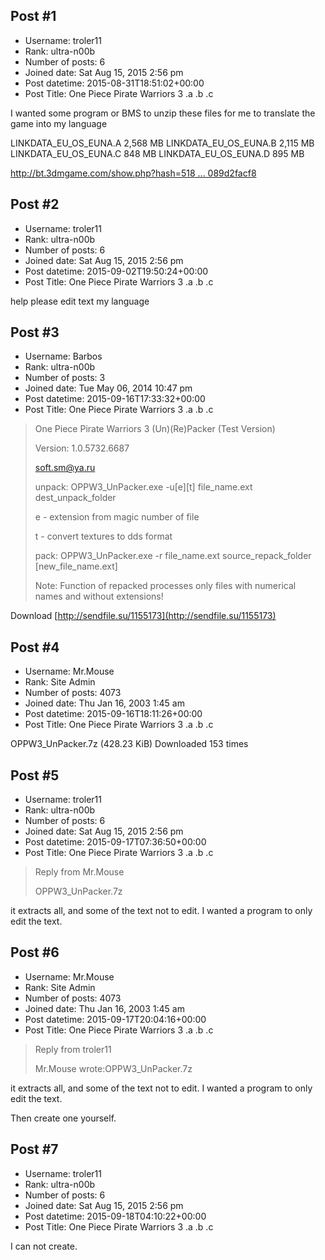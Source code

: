 ## Post #1
- Username: troler11
- Rank: ultra-n00b
- Number of posts: 6
- Joined date: Sat Aug 15, 2015 2:56 pm
- Post datetime: 2015-08-31T18:51:02+00:00
- Post Title: One Piece Pirate Warriors 3 .a .b .c

I wanted some program or BMS to unzip these files for me to translate the game into my language

LINKDATA_EU_OS_EUNA.A 2,568 MB
LINKDATA_EU_OS_EUNA.B 2,115 MB
LINKDATA_EU_OS_EUNA.C 848 MB
LINKDATA_EU_OS_EUNA.D 895 MB

[http://bt.3dmgame.com/show.php?hash=518 ... 089d2facf8](http://bt.3dmgame.com/show.php?hash=518454d65b91f61c7ad86e2d995add089d2facf8)
## Post #2
- Username: troler11
- Rank: ultra-n00b
- Number of posts: 6
- Joined date: Sat Aug 15, 2015 2:56 pm
- Post datetime: 2015-09-02T19:50:24+00:00
- Post Title: One Piece Pirate Warriors 3 .a .b .c

help please
edit text my language
## Post #3
- Username: Barbos
- Rank: ultra-n00b
- Number of posts: 3
- Joined date: Tue May 06, 2014 10:47 pm
- Post datetime: 2015-09-16T17:33:32+00:00
- Post Title: One Piece Pirate Warriors 3 .a .b .c

> One Piece Pirate Warriors 3 (Un)(Re)Packer (Test Version)
>
> Version: 1.0.5732.6687
>
> soft.sm@ya.ru
>
> 
>
> unpack: OPPW3_UnPacker.exe -u[e][t] file_name.ext dest_unpack_folder
>
>   e - extension from magic number of file
>
>   t - convert textures to dds format
>
> pack:   OPPW3_UnPacker.exe -r file_name.ext source_repack_folder [new_file_name.ext]
>
> 
>
> Note: Function of repacked processes only files with numerical names and without extensions!

Download [http://sendfile.su/1155173](http://sendfile.su/1155173)
## Post #4
- Username: Mr.Mouse
- Rank: Site Admin
- Number of posts: 4073
- Joined date: Thu Jan 16, 2003 1:45 am
- Post datetime: 2015-09-16T18:11:26+00:00
- Post Title: One Piece Pirate Warriors 3 .a .b .c

OPPW3_UnPacker.7z
(428.23 KiB) Downloaded 153 times
## Post #5
- Username: troler11
- Rank: ultra-n00b
- Number of posts: 6
- Joined date: Sat Aug 15, 2015 2:56 pm
- Post datetime: 2015-09-17T07:36:50+00:00
- Post Title: One Piece Pirate Warriors 3 .a .b .c

> Reply from Mr.Mouse
>
> OPPW3_UnPacker.7z

it extracts all, and some of the text not to edit. I wanted a program to only edit the text.
## Post #6
- Username: Mr.Mouse
- Rank: Site Admin
- Number of posts: 4073
- Joined date: Thu Jan 16, 2003 1:45 am
- Post datetime: 2015-09-17T20:04:16+00:00
- Post Title: One Piece Pirate Warriors 3 .a .b .c

> Reply from troler11
>
> Mr.Mouse wrote:OPPW3_UnPacker.7z

it extracts all, and some of the text not to edit. I wanted a program to only edit the text.

Then create one yourself.
## Post #7
- Username: troler11
- Rank: ultra-n00b
- Number of posts: 6
- Joined date: Sat Aug 15, 2015 2:56 pm
- Post datetime: 2015-09-18T04:10:22+00:00
- Post Title: One Piece Pirate Warriors 3 .a .b .c

I can not create.
